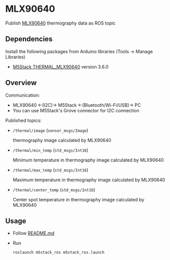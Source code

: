 # MLX90640

Publish [MLX90640](https://www.sparkfun.com/products/14843) thermography data as ROS topic

## Dependencies

Install the following packages from Arduino libraries (Tools -> Manage Libraries)
- [M5Stack THERMAL_MLX90640](https://github.com/m5stack/M5Stack/tree/0.3.6/examples/Unit/THERMAL_MLX90640) version 3.6.0

## Overview

Communication:

- MLX90640 <-(I2C)-> M5Stack <-(Bluetooth/Wi-Fi/USB)-> PC
- You can use M5Stack's Grove connector for I2C connection

Published topics:

- `/thermal/image` (`sensor_msgs/Image`)

   thermography image calculated by MLX90640

- `/thermal/min_temp` (`std_msgs/Int16`)

   Minimum temperature in thermography image calculated by MLX90640

- `/thermal/max_temp` (`std_msgs/Int16`)

   Maximum temperature in thermography image calculated by MLX90640

- `/thermal/center_temp` (`std_msgs/Int16`)

   Center spot temperature in thermography image calculated by MLX90640

## Usage

- Follow [README.md](https://github.com/jsk-ros-pkg/jsk_3rdparty/tree/master/m5stack_ros)

- Run

  ```bash
  roslaunch m5stack_ros m5stack_ros.launch
  ```
